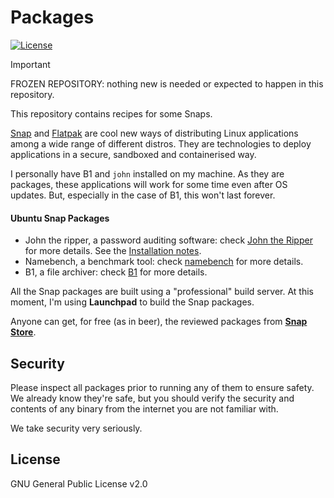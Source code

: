 

# Packages

[![License](https://img.shields.io/badge/License-GPL%20v2-blue.svg)](https://github.com/claudioandre-br/packages/blob/master/LICENSE.txt)

> [!IMPORTANT]
> FROZEN REPOSITORY: nothing new is needed or expected to happen in this repository.

This repository contains recipes for some Snaps.

[Snap](http://snapcraft.io/) and [Flatpak](http://flatpak.org/) are cool new ways
of distributing Linux applications among a wide range of different distros. They
are technologies to deploy applications in a secure, sandboxed and containerised way.

I personally have B1 and `john` installed on my machine. As they are packages, these applications will work for some
time even after OS updates. But, especially in the case of B1, this won't last forever.

#### Ubuntu Snap Packages

- John the ripper, a password auditing software: check [John the Ripper](https://github.com/openwall/john) for more details. See the [Installation notes](https://github.com/openwall/john-packages#john-the-ripper-packages).
- Namebench, a benchmark tool: check [namebench](https://code.google.com/archive/p/namebench)
for more details.
- B1, a file archiver: check [B1](http://b1.org/) for more details.

All the Snap packages are built using a "professional" build server. At this moment, I'm using
**Launchpad** to build the Snap packages.

Anyone can get, for free (as in beer), the reviewed packages from [**Snap Store**](https://snapcraft.io/store?categories=security).

## Security

Please inspect all packages prior to running any of them to ensure safety.
We already know they're safe, but you should verify the security and contents of any
binary from the internet you are not familiar with.

We take security very seriously.

## License

GNU General Public License v2.0
